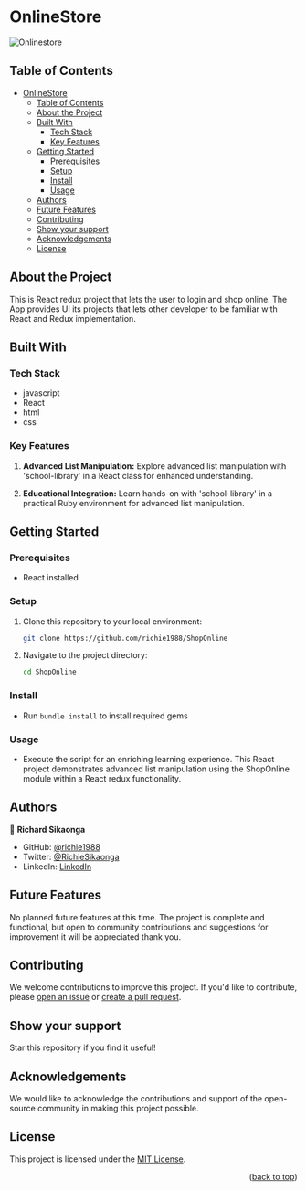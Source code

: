 # OnlineStore
<div align-items="center">
<img src="" width="auto" height="auto" alt="Onlinestore">
</div>
<a name="readme-top"></a>

## Table of Contents

- [OnlineStore](#onlinestore)
  - [Table of Contents](#table-of-contents)
  - [About the Project ](#about-the-project-)
  - [Built With ](#built-with-)
    - [Tech Stack ](#tech-stack-)
    - [Key Features ](#key-features-)
  - [Getting Started ](#getting-started-)
    - [Prerequisites ](#prerequisites-)
    - [Setup ](#setup-)
    - [Install ](#install-)
    - [Usage ](#usage-)
  - [Authors ](#authors-)
  - [Future Features ](#future-features-)
  - [Contributing ](#contributing-)
  - [Show your support ](#show-your-support-)
  - [Acknowledgements ](#acknowledgements-)
  - [License ](#license-)

## About the Project <a name="about-project"></a>

This is React redux  project that lets the user to login and shop online. The App provides UI its projects that lets other developer to be familiar with React and Redux implementation.
## Built With <a name="built-with"></a>

### Tech Stack <a name="tech-stack"></a>

- javascript
- React
- html
- css

### Key Features <a name="key-features"></a>

1. **Advanced List Manipulation:**
Explore advanced list manipulation with 'school-library' in a React class for enhanced understanding.

2. **Educational Integration:**
Learn hands-on with 'school-library' in a practical Ruby environment for advanced list manipulation.

## Getting Started <a name="getting-started"></a>

### Prerequisites <a name="prerequisites"></a>

- React installed

### Setup <a name="setup"></a>

1. Clone this repository to your local environment:

   ```bash
   git clone https://github.com/richie1988/ShopOnline
   ```

2. Navigate to the project directory:

   ```bash
   cd ShopOnline
   ```
### Install <a name="install"></a>

- Run `bundle install` to install required gems

### Usage <a name="usage"></a>

- Execute the script for an enriching learning experience. This React project demonstrates advanced list manipulation using the ShopOnline module within a React redux functionality.

## Authors <a name="authors"></a>


👤 **Richard Sikaonga**

- GitHub: [@richie1988](https://github.com/richie1988)
- Twitter: [@RichieSikaonga](https://twitter.com/RichieSikaonga)
- LinkedIn: [LinkedIn](https://linkedin.com/in/richard-sikaonga-039940275)

## Future Features <a name="future-features"></a>

No planned future features at this time. The project is complete and functional, but open to community contributions and suggestions for improvement it will be appreciated thank you.

## Contributing <a name="contributing"></a>

We welcome contributions to improve this project. If you'd like to contribute, please [open an issue](https://github.com/richie1988/ShopOnline) or [create a pull request](https://github.com/richie1988/ShopOnline/pulls).

## Show your support <a name="support"></a>

Star this repository if you find it useful!

## Acknowledgements <a name="acknowledgements"></a>

We would like to acknowledge the contributions and support of the open-source community in making this project possible.

## License <a name="license"></a>

This project is licensed under the [MIT License](./LICENSE).

<p align="right">(<a href="#readme-top">back to top</a>)</p>
